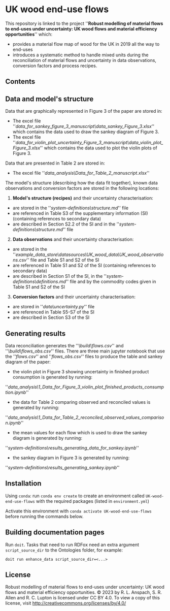 # UK wood end-use flows 

This repository is linked to the project ''**Robust modelling of material flows to end-uses under uncertainty: UK wood flows and material efficiency opportunities**'' which:
- provides a material flow map of wood for the UK in 2019 all the way to end-uses
- introduces a systematic method to handle mixed units during the reconciliation of material flows and uncertainty in data observations, conversion factors and process recipes.

## Contents

## Data and model's structure

Data that are graphically represented in Figure 3 of the paper are stored in:
- The excel file ''*data_for_sankey_figure_3_manuscript\data_sankey_Figure_3.xlsx*'' which contains the data used to draw the sankey diagram of Figure 3.
- The excel file ''*data_for_violin_plot_uncertainty_Figure_3_manuscript\data_violin_plot_Figure_3.xlsx*'' which contains the data used to plot the violin plots of Figure 3.

Data that are presented in Table 2 are stored in:
- The excel file ''*data_analysis\Data_for_Table_2_manuscript.xlsx*''

The model's structure (describing how the data fit together), known data observations and conversion factors are stored in the following locations:

1. **Model's structure (recipes)** and their uncertainty characterisation:

 - are stored in the ''*system-definitions\structure.md*'' file
 - are referenced in Table S3 of the supplementary information (SI) (containing references to secondary data)
 - are described in Section S2.2 of the SI and in the ''*system-definitions\structure.md*'' file

2. **Data observations** and their uncertainty characterisation: 

 - are stored in the ''*example_data_store\datasources\UK_wood_data\UK_wood_observations.csv*'' file and Table S1 and S2 of the SI
 - are referenced in Table S1 and S2 of the SI (containing references to secondary data)
 - are described in Section S1 of the SI, in the ''*system-definitions\definitions.md*'' file and by the commodity codes given in Table S1 and S2 of the SI

3. **Conversion factors** and their uncertainty characterisation:

 - are stored in ''*data\uncertainty.py*'' file 
 - are referenced in Table S5-S7 of the SI
 - are described in Section S3 of the SI 

## Generating results
Data reconciliation generates the ''*\build\flows.csv*'' and ''*\build\flows_obs.csv*'' files.
There are three main jupyter notebook that use the ''*flows.csv*'' and ''*flows_obs.csv*'' files to produce the table and sankey diagram of the paper:
- the violin plot in Figure 3 showing uncertainty in finished product consumption is generated by running:

''*data_analysis\1_Data_for_Figure_3_violin_plot_finished_products_consumption.ipynb*''
- the data for Table 2 comparing observed and reconciled values is generated by running:

''*data_analysis\1_Data_for_Table_2_reconciled_observed_values_comparison.ipynb*''
- the mean values for each flow which is used to draw the sankey diagram is generated by running:

''*system-definitions\results_generating_data_for_sankey.ipynb*'' 
-  the sankey diagram in Figure 3 is generated by running:

''*system-definitions\results_generating_sankey.ipynb*''

## Installation

Using `conda`: run `conda env create` to create an environment called `UK-wood-end-use-flows` with the required packages (listed in `environment.yml`)

Activate this environment with `conda activate UK-wood-end-use-flows` before running the commands below.

## Building documentation pages

Run `doit`. Tasks that need to run RDFox need an extra argument `script_source_dir` to the Ontologies folder, for example:

```
doit run enhance_data script_source_dir=<...>
```

## License

Robust modelling of material flows to end-uses under uncertainty: UK wood flows and material efficiency opportunities. © 2023 by R. L. Anspach, S. R. Allen and R. C. Lupton is licensed under CC BY 4.0. To view a copy of this license, visit http://creativecommons.org/licenses/by/4.0/